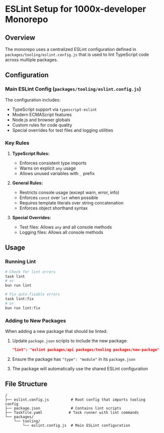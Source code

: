 # ESLint Setup for 1000x-developer Monorepo

## Overview

The monorepo uses a centralized ESLint configuration defined in `packages/tooling/eslint.config.js` that is used to lint TypeScript code across multiple packages.

## Configuration

### Main ESLint Config (`packages/tooling/eslint.config.js`)

The configuration includes:
- TypeScript support via `typescript-eslint`
- Modern ECMAScript features
- Node.js and browser globals
- Custom rules for code quality
- Special overrides for test files and logging utilities

### Key Rules

1. **TypeScript Rules:**
   - Enforces consistent type imports
   - Warns on explicit `any` usage
   - Allows unused variables with `_` prefix

2. **General Rules:**
   - Restricts console usage (except warn, error, info)
   - Enforces `const` over `let` when possible
   - Requires template literals over string concatenation
   - Enforces object shorthand syntax

3. **Special Overrides:**
   - Test files: Allows `any` and all console methods
   - Logging files: Allows all console methods

## Usage

### Running Lint

```bash
# Check for lint errors
task lint
# or
bun run lint

# Fix auto-fixable errors
task lint:fix
# or
bun run lint:fix
```

### Adding to New Packages

When adding a new package that should be linted:

1. Update `package.json` scripts to include the new package:
   ```json
   "lint": "eslint packages/api packages/tooling packages/new-package"
   ```

2. Ensure the package has `"type": "module"` in its `package.json`

3. The package will automatically use the shared ESLint configuration

## File Structure

```
/
├── eslint.config.js          # Root config that imports tooling config
├── package.json              # Contains lint scripts
├── Taskfile.yaml            # Task runner with lint commands
└── packages/
    └── tooling/
        └── eslint.config.js  # Main ESLint configuration
```